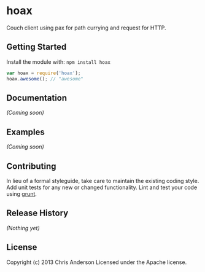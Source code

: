 # hoax

Couch client using pax for path currying and request for HTTP.

## Getting Started
Install the module with: `npm install hoax`

```javascript
var hoax = require('hoax');
hoax.awesome(); // "awesome"
```

## Documentation
_(Coming soon)_

## Examples
_(Coming soon)_

## Contributing
In lieu of a formal styleguide, take care to maintain the existing coding style. Add unit tests for any new or changed functionality. Lint and test your code using [grunt](https://github.com/cowboy/grunt).

## Release History
_(Nothing yet)_

## License
Copyright (c) 2013 Chris Anderson
Licensed under the Apache license.
